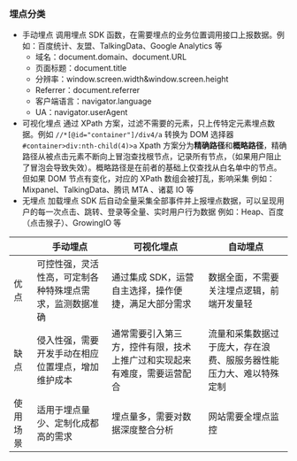 ### 埋点分类

- 手动埋点
  调用埋点 SDK 函数，在需要埋点的业务位置调用接口上报数据。例如：百度统计、友盟、TalkingData、Google Analytics 等
  - 域名：document.domain、document.URL
  - 页面标题：document.title
  - 分辨率：window.screen.width&window.screen.height
  - Referrer：document.referrer
  - 客户端语言：navigator.language
  - UA：navigator.userAgent
- 可视化埋点
  通过 XPath 方案，过滤不需要的元素，只上传特定元素埋点数据。例如 `//*[@id="container"]/div4/a` 转换为 DOM 选择器 `#container>div:nth-child(4)>a`
  Xpath 方案分为**精确路径**和**概略路径**，精确路径从被点击元素不断向上冒泡查找根节点，记录所有节点，（如果用户阻止了冒泡会导致失效）。概略路径是在前者的基础上仅查找从白名单中的节点。但如果 DOM 节点有变化，对应的 XPath 数组会被打乱，影响采集
  例如：Mixpanel、TalkingData、腾讯 MTA 、诸葛 IO 等
- 无埋点
  加载埋点 SDK 后自动全量采集全部事件并上报埋点数据，可以呈现用户的每一次点击、跳转、登录等全量、实时用户行为数据
  例如：Heap、百度（点击猴子）、GrowingIO 等

|          | 手动埋点                                                 | 可视化埋点                                                               | 自动埋点                                                           |
| -------- | -------------------------------------------------------- | ------------------------------------------------------------------------ | ------------------------------------------------------------------ |
| 优点     | 可控性强，灵活性高，可定制各种特殊埋点需求，监测数据准确 | 通过集成 SDK，运营自主选择，操作便捷，满足大部分需求                     | 数据全面，不需要关注埋点逻辑，前端开发量轻                         |
| 缺点     | 侵入性强，需要开发手动在相应位置埋点，增加维护成本       | 通常需要引入第三方，控件有限，技术上推广过和实现起来有难度，需要运营配合 | 流量和采集数据过于庞大，存在浪费、服服务器性能压力大、难以特殊定制 |
| 使用场景 | 适用于埋点量少、定制化成都高的需求                       | 埋点量多，需要对数据深度整合分析                                         | 网站需要全埋点监控                                                 |

